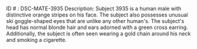 ID # : DSC-MATE-3935
Description: Subject 3935 is a human male with distinctive orange stripes on his face. The subject also possesses unusual ski goggle-shaped eyes that are unlike any other human's. The subject's head has normal blonde hair and ears adorned with a green cross earring. Additionally, the subject is often seen wearing a gold chain around his neck and smoking a cigarette.